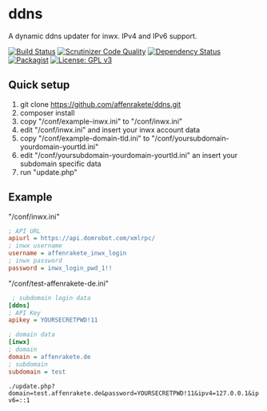 # ddns
A dynamic ddns updater for inwx. IPv4 and IPv6 support. 

[![Build Status](https://scrutinizer-ci.com/g/affenrakete/ddns/badges/build.png?b=master)](https://scrutinizer-ci.com/g/affenrakete/ddns/build-status/master)
[![Scrutinizer Code Quality](https://scrutinizer-ci.com/g/affenrakete/ddns/badges/quality-score.png?b=master)](https://scrutinizer-ci.com/g/affenrakete/ddns/?branch=master)
[![Dependency Status](https://gemnasium.com/badges/github.com/affenrakete/ddns.svg)](https://gemnasium.com/github.com/affenrakete/ddns)
[![Packagist](https://img.shields.io/packagist/v/affenrakete/ddns.svg)](https://packagist.org/packages/affenrakete/ddns)
[![License: GPL v3](https://img.shields.io/badge/License-GPL%20v3-blue.svg)](http://www.gnu.org/licenses/gpl-3.0)

Quick setup
-----
1. git clone https://github.com/affenrakete/ddns.git
2. composer install
3. copy "/conf/example-inwx.ini" to "/conf/inwx.ini"
4. edit "/conf/inwx.ini" and insert your inwx account data
5. copy "/conf/example-domain-tld.ini" to "/conf/yoursubdomain-yourdomain-yourtld.ini"
6. edit "/conf/yoursubdomain-yourdomain-yourtld.ini" an insert your subdomain specific data
7. run "update.php"

Example
-----
"/conf/inwx.ini"
```INI
; API URL
apiurl = https://api.domrobot.com/xmlrpc/
; inwx username
username = affenrakete_inwx_login
; inwx password
password = inwx_login_pwd_1!!
```

"/conf/test-affenrakete-de.ini"
```INI
 ; subdomain login data
[ddns]
; API Key
apikey = YOURSECRETPWD!11

; domain data
[inwx]
; domain
domain = affenrakete.de
; subdomain
subdomain = test
```

`./update.php?domain=test.affenrakete.de&password=YOURSECRETPWD!11&ipv4=127.0.0.1&ipv6=::1`

